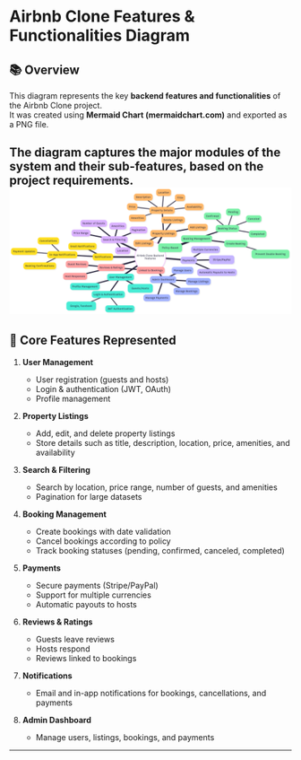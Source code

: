 
# Airbnb Clone Features & Functionalities Diagram

## 📚 Overview
This diagram represents the key **backend features and functionalities** of the Airbnb Clone project.  
It was created using **Mermaid Chart (mermaidchart.com)** and exported as a PNG file.

The diagram captures the major modules of the system and their sub-features, based on the project requirements.
![Airbnb Clone Backend Features](backend.png)
---

## 🔑 Core Features Represented
1. **User Management**
   - User registration (guests and hosts)
   - Login & authentication (JWT, OAuth)
   - Profile management

2. **Property Listings**
   - Add, edit, and delete property listings
   - Store details such as title, description, location, price, amenities, and availability

3. **Search & Filtering**
   - Search by location, price range, number of guests, and amenities
   - Pagination for large datasets

4. **Booking Management**
   - Create bookings with date validation
   - Cancel bookings according to policy
   - Track booking statuses (pending, confirmed, canceled, completed)

5. **Payments**
   - Secure payments (Stripe/PayPal)
   - Support for multiple currencies
   - Automatic payouts to hosts

6. **Reviews & Ratings**
   - Guests leave reviews
   - Hosts respond
   - Reviews linked to bookings

7. **Notifications**
   - Email and in-app notifications for bookings, cancellations, and payments

8. **Admin Dashboard**
   - Manage users, listings, bookings, and payments

---


